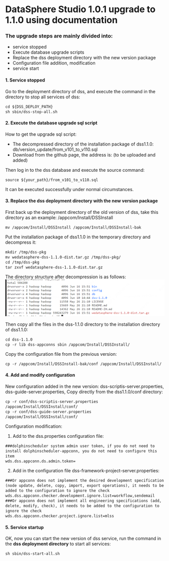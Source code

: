 # DataSphere Studio 1.0.1 upgrade to 1.1.0 using documentation

### The upgrade steps are mainly divided into:
- service stopped
- Execute database upgrade scripts
- Replace the dss deployment directory with the new version package
- Configuration file addition, modification
- service start

#### 1. Service stopped
Go to the deployment directory of dss, and execute the command in the directory to stop all services of dss:
```shell
cd ${DSS_DEPLOY_PATH}
sh sbin/dss-stop-all.sh
````
#### 2. Execute the database upgrade sql script

How to get the upgrade sql script:

- The decompressed directory of the installation package of dss1.1.0: db/version_update/from_v101_to_v110.sql
- Download from the github page, the address is: (to be uploaded and added)

Then log in to the dss database and execute the source command:

```roomsql
source ${your_path}/from_v101_to_v110.sql
```
It can be executed successfully under normal circumstances.

#### 3. Replace the dss deployment directory with the new version package

First back up the deployment directory of the old version of dss, take this directory as an example: /appcom/Install/DSSInstall
```shell
mv /appcom/Install/DSSInstall /appcom/Install/DSSInstall-bak
```

Put the installation package of dss1.1.0 in the temporary directory and decompress it:
```shell
mkdir /tmp/dss-pkg
mv wedatasphere-dss-1.1.0-dist.tar.gz /tmp/dss-pkg/
cd /tmp/dss-pkg
tar zxvf wedatasphere-dss-1.1.0-dist.tar.gz
```
The directory structure after decompression is as follows:
![img.png](../Images/Install_and_Deploy/DolphinschedulerAppConn_deployment/img.png)

Then copy all the files in the dss-1.1.0 directory to the installation directory of dss1.1.0:
```shell
cd dss-1.1.0
cp -r lib dss-appconns sbin /appcom/Install/DSSInstall/
```

Copy the configuration file from the previous version:
```shell
cp -r /appcom/Install/DSSInstall-bak/conf /appcom/Install/DSSInstall/
```

#### 4. Add and modify configuration

New configuration added in the new version: dss-scriptis-server.properties, dss-guide-server.properties,
Copy directly from the dss1.1.0/conf directory:

```shell
cp -r conf/dss-scriptis-server.properties /appcom/Install/DSSInstall/conf/
cp -r conf/dss-guide-server.properties /appcom/Install/DSSInstall/conf/
```

Configuration modification:

1. Add to the dss.properties configuration file:
```properties
###dolphinscheduler system admin user token, if you do not need to install dolphinscheduler-appconn, you do not need to configure this item
wds.dss.appconn.ds.admin.token=
```
2. Add in the configuration file dss-framework-project-server.properties:
```properties
###Or appconn does not implement the desired development specification (node update, delete, copy, import, export operations), it needs to be added to the configuration to ignore the check
wds.dss.appconn.checker.development.ignore.list=workflow,sendemail
###Or appconn does not implement all engineering specifications (add, delete, modify, check), it needs to be added to the configuration to ignore the check
wds.dss.appconn.checker.project.ignore.list=mlss
```

#### 5. Service startup
OK, now you can start the new version of dss service, run the command in the **dss deployment directory** to start all services:

```shell
sh sbin/dss-start-all.sh 
```




